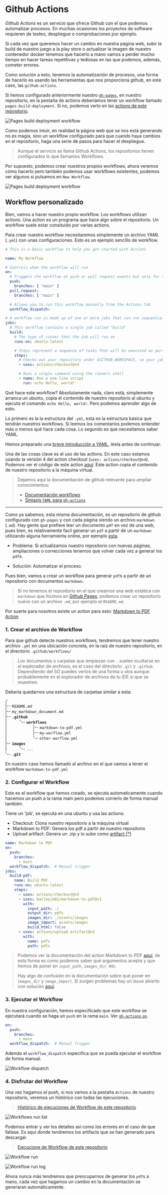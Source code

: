 # Github Actions

*Github Actions* es un servicio que ofrece Github con el que podemos automatizar procesos. En muchas ocasiones los proyectos de software requieren de testeo, despliegue o comprobaciones por ejemplo.

Si cada vez que queremos hacer un cambio en nuestra página web, subir la build de nuestro juego a la play store o actualizar la imagen de nuestro contenedor docker tenemos que hacerlo a mano vamos a perder mucho tiempo en hacer tareas repetitivas y tediosas en las que podemos, además, cometer errores.

Como solución a esto, tenemos la automatización de procesos, una forma de hacerlo es usando las herramientas que nos proporciona github, en este caso, las `github-actions`.

Si hemos configurado anteriormente nuestro [`gh-pages`](github-pages.md), en nuestro repositorio, en la pestaña de actions deberíamos tener un workflow llamado `pages-build-deployment`. Si no, podemos verlo en las [actions de este repositorio](https://github.com/guilleatm/github-light/actions).


![Pages build deployment workflow](assets/images/gh-actions-all-workflows.png)

Como podemos intuir, en realidad la página web que se nos está generando no es magia, sino un workflow configurado para que cuando haya cambios en el repositorio, haga una serie de pasos para hacer el despliegue.

> Aunque el servicio se llama Github Actions, los repositorios tienen configurados lo que llamamos Workflows.

Por supuesto, podemos crear nuestros propios workflows, ahora veremos cómo hacerlo pero también podemos usar workflows existentes, podemos ver algunos si pulsamos en `New Workflow`. 

![Pages build deployment workflow](assets/images/gh-actions-template-workflows.png)

## Workflow personalizado

Bien, vamos a hacer nuestro propio workflow. Los workflows utilizan actions. Una action es un programa que hace algo sobre el repositorio. Un workflow suele estar consituido por varias actions.

Para crear nuestro workflow necesitaremos simplemente un archivo YAML (`.yml`) con unas configuraciones. Esto es un ejemplo sencillo de workflow.

```yaml
# This is a basic workflow to help you get started with Actions

name: My Workflow

# Controls when the workflow will run
on:
  # Triggers the workflow on push or pull request events but only for the "main" branch
  push:
    branches: [ "main" ]
  pull_request:
    branches: [ "main" ]

  # Allows you to run this workflow manually from the Actions tab
  workflow_dispatch:

# A workflow run is made up of one or more jobs that can run sequentially or in parallel
jobs:
  # This workflow contains a single job called "build"
  build:
    # The type of runner that the job will run on
    runs-on: ubuntu-latest

    # Steps represent a sequence of tasks that will be executed as part of the job
    steps:
      # Checks-out your repository under $GITHUB_WORKSPACE, so your job can access it
      - uses: actions/checkout@v4

      # Runs a single command using the runners shell
      - name: Run a one-line script
        run: echo Hello, world!

```

Qué hace este workflow? Absolutamente nada, claro está, simplemente arranca un ubuntu, copia el contenido de nuestro repositorio al ubuntu y ejecuta el comando `echo Hello, world!`. Pero podemos aprender algo de esto.

Lo primero es la la estructura del `.yml`, esta es la estructura básica que tendrán nuestros workflows. Si leemos los comentarios podemos entender más o menos qué hace cada cosa. Lo segundo es que necesitamos saber YAML.

Hemos preparado una [breve introducción a YAML](yaml.md), léela antes de continuar.

Una de las cosas clave es el uso de las actions. En este caso estamos usando la versión 4 del action checkout (`uses: actions/checkout@v4`). Podemos ver el código de este action [aquí](https://github.com/actions/checkout). Este action copia el contenido de nuestro repositorio a la máquina virtual.

> Dejamos aquí la documentación de github relevante para ampliar conocimientos:
> * [Documentación workflows](https://docs.github.com/en/actions/writing-workflows/quickstart)
> * [Sintaxis `YAML` para `gh-actions`](https://docs.github.com/en/actions/writing-workflows/workflow-syntax-for-github-actions)


---

Como ya sabemos, esta misma documentación, es un repositorio de github configurado con `gh-pages` y con cada página siendo un archivo `markdown` (`.md`). Hay gente que prefiere leer un documento `pdf` en vez de una web, pues bien, es relativamente facil generar un `pdf` a partir de un `markdown` utilizando alguna herramienta online, por ejemplo [esta](https://md2pdf.netlify.app/).

* Problema: Si actualizamos nuestro repositorio con nuevas páginas, ampliaciones o correcciones tenemos que volver cada vez a generar los `pdf`s.

* Solución: Automatizar el proceso.

Pues bien, vamos a crear un workflow para generar `pdf`s a partir de un repositorio con documentos `markdown`.

> Si no tenemos el repositorio en el que creamos una web estática con `markdown` que hicimos en [Github Pages](github-pages.md), podemos crear un repositorio nuevo con un archivo `.md`, por ejemplo el `README.md`.

Por suerte para nosotros existe un action para esto: [Markdown to PDF Action](https://github.com/BaileyJM02/markdown-to-pdf)

### 1. Crear el archivo de Workflow

Para que github detecte nuestros workflows, tendremos que tener nuestro archivo `.yml` en una ubicación concreta, en la raíz de nuestro repositorio, en el directorio `.github/workflows/`

> Los documentos o carpetas que empiezan con `.` suelen ocultarse en el explorador de archivos, es el caso del directorio `.git` y `.github`. Dependiendo del SO puedes verlos de una forma u otra aunque probablemente en el explorador de archivos de tu IDE sí que se muestren.

Debería quedarnos una estructura de carpetas similar a esta:

**`/`**  
|-- `README.md`  
|-- `my_markdown_document.md`  
|-- **`.github`**  
|   '-- **`workflows`**  
|      |-- `markdown-to-pdf.yml`  
|      |-- `my-worflow.yml`  
|      '-- `other-worflow.yml`  
|-- **`images`**  
|   '-- `...`  
'-- **`.git`**  

En nuestro caso hemos llamado al archivo en el que vamos a tener el workflow `markdown-to-pdf.yml`

### 2. Configurar el Workflow

Este es el workflow que hemos creado, se ejecuta automaticamente cuando hacemos un push a la rama main pero podemos correrlo de forma manual también.

Tiene un 'job', se ejecuta en una ubuntu y usa las actions:

* Checkout: Clona nuestro repositorio a la máquina virtual
* Markdown to PDF: Genera los pdf a partir de nuestro repositorio
* Upload artifact: Genera un .zip y lo sube como [artifact [*]](concepts.md#artifact)


```yaml
name: Markdown to PDF
on:
  push:
    branches:
      - main
  workflow_dispatch:  # Manual trigger
jobs:
  build-pdf:
    name: Build PDF
    runs-on: ubuntu-latest
    steps:
      - uses: actions/checkout@v3
      - uses: baileyjm02/markdown-to-pdf@v1
        with:
          input_path: ./
          output_dir: pdfs
          images_dir: ./assets/images
          image_import: assets/images
          build_html: false
      - uses: actions/upload-artifact@v3
        with:
          name: pdfs
          path: pdfs
```

> Podemos ver la documentación del action Markdown to PDF [aquí](https://github.com/BaileyJM02/markdown-to-pdf), de esta forma es como podemos saber qué argumentos acepta y que hemos de poner en `input_path`, `images_dir`, etc.
>
> Hay algo de confusión en la documentación sobre qué poner en `images_dir` y `image_import`. Si surgen problemas hay un issue abierto con solución [aquí](https://github.com/BaileyJM02/markdown-to-pdf/issues/17#issuecomment-1073326738).

### 3. Ejecutar el Workflow

En nuestra configuración, hemos especificado que este workflow se ejecutará cuando se haga un `push` en la rama `main`. Ver [`gh-actions` `on`](https://docs.github.com/en/actions/writing-workflows/workflow-syntax-for-github-actions#on).


```yaml
on:
  push:
    branches:
      - main
  workflow_dispatch:  # Manual trigger
```
Además el `workflow_dispatch` especifica que se pueda ejecutar el workflow de forma manual.

![Workflow dispatch](assets/images/gh-actions-workflow-dispatch.png)

### 4. Disfrutar del Workflow

Una vez hagamos el push, si nos vamos a la pestaña `Actions` de nuestro repositorio, veremos un histórico con todas las ejecuciones.

> [Histórico de ejecuciones de Workflow de este repositorio](https://github.com/guilleatm/github-light/actions/workflows/markdown-to-pdf.yml)

![Workflows run list](assets/images/gh-actions-workflow-runs.png)

Podemos entrar y ver los detalles así como los errores en el caso de que fallase. Es aquí donde tendremos los artifacts que se han generado para descargar.

> [Ejecucione de Workflow de este repositorio](https://github.com/guilleatm/github-light/actions/workflows/markdown-to-pdf.yml)


![Workflow run](assets/images/gh-actions-workflow-run.png)


![Workflow run log](assets/images/gh-actions-workflow-run-log.png)

Ahora nunca más tendremos que preocuparnos de generar los `pdf`s a mano, cada vez que hagamos un cambio en la documentación se generaran automáticamente.
